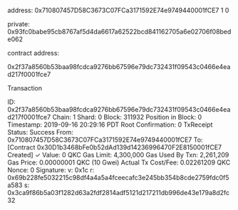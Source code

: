 address:
0x710807457D58C3673C07FCa3171592E74e9749440001fCE7  1  0 

private:
0x93fc0babe95cb8767af5d4da6617a62522bcd841162705a6e02706f08bede062


contract address:

0x2f37a8560b53baa98fcdca9276bb67596e79dc732431f09543c0466e4ead217f0001fce7


Transaction

ID:
0x2f37a8560b53baa98fcdca9276bb67596e79dc732431f09543c0466e4ead217f0001fce7
Chain:
1
Shard:
0
Block:
311932
Position in Block:
0
Timestamp:
2019-09-16 20:29:16 PDT
Root Confirmation:
0
TxReceipt Status:
Success
From:
0x710807457D58C3673C07FCa3171592E74e9749440001fCE7
To:
[Contract 0x30D1b3468bFe0b52dAd139d14236996470F2E8150001fCE7 Created] ✓
Value:
0 QKC
Gas Limit:
4,300,000
Gas Used By Txn:
2,261,209
Gas Price:
0.00000001 QKC (10 Gwei)
Actual Tx Cost/Fee:
0.02261209 QKC
Nonce:
0
Signature:
v: 0x1c
r: 0x69b228fe5032215c98df4a4a5a4fceecafc3e245bb354b8cde2759fdc0f5a583
s: 0x3ca9f86b5a03f1282d63a2fdf2814adf5121d217211db996de43e179a8d2fc32
